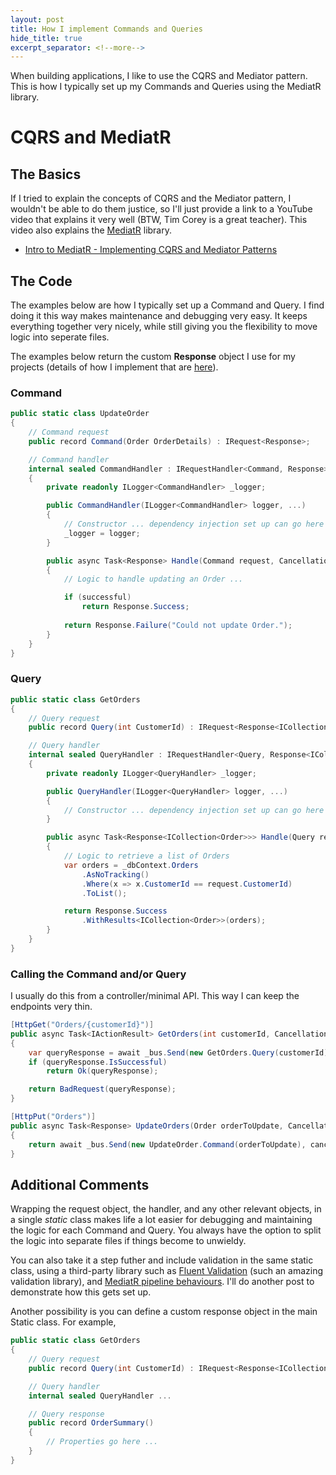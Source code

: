 ```yaml
---
layout: post
title: How I implement Commands and Queries
hide_title: true
excerpt_separator: <!--more-->
---
```


When building applications, I like to use the CQRS and Mediator pattern. This is how I typically set up my Commands and Queries using the MediatR library.<!--more-->

# CQRS and MediatR

## The Basics

If I tried to explain the concepts of CQRS and the Mediator pattern, I wouldn't be able to do them justice, so I'll just provide a link to a YouTube video that explains it very well (BTW, Tim Corey is a great teacher). This video also explains the [MediatR](https://github.com/jbogard/MediatR "MediatR") library.

- [Intro to MediatR - Implementing CQRS and Mediator Patterns](https://www.google.com.au/url?sa=t&rct=j&q=&esrc=s&source=web&cd=&cad=rja&uact=8&ved=2ahUKEwiexKb2iNyBAxVGs1YBHZX3DesQwqsBegQIUxAB&url=https%3A%2F%2Fwww.youtube.com%2Fwatch%3Fv%3DyozD5Tnd8nw&usg=AOvVaw0RJBEHe526MVzquNTEuQFw&opi=89978449 "Intro to MediatR - Implementing CQRS and Mediator Patterns")

## The Code

The examples below are how I typically set up a Command and Query.  I find doing it this way makes maintenance and debugging very easy. It keeps everything together very nicely, while still giving you the flexibility to move logic into seperate files.

The examples below return the custom **Response** object I use for my projects (details of how I implement that are [here](https://dazfl.github.io/2023/09/09/simple-response-class.html "Response Class")).


### Command
```csharp
public static class UpdateOrder
{
    // Command request
    public record Command(Order OrderDetails) : IRequest<Response>;

    // Command handler
    internal sealed CommandHandler : IRequestHandler<Command, Response>
    {
        private readonly ILogger<CommandHandler> _logger;

        public CommandHandler(ILogger<CommandHandler> logger, ...)
        {
            // Constructor ... dependency injection set up can go here
            _logger = logger;
        }

        public async Task<Response> Handle(Command request, CancellationToken cancellationToken)
        {
            // Logic to handle updating an Order ...

            if (successful)
                return Response.Success;
            
            return Response.Failure("Could not update Order.");
        }
    }
}
```
### Query
```csharp
public static class GetOrders
{
    // Query request
    public record Query(int CustomerId) : IRequest<Response<ICollection<Order>>>;

    // Query handler
    internal sealed QueryHandler : IRequestHandler<Query, Response<ICollection<Order>>>
    {
        private readonly ILogger<QueryHandler> _logger;

        public QueryHandler(ILogger<QueryHandler> logger, ...)
        {
            // Constructor ... dependency injection set up can go here
        }

        public async Task<Response<ICollection<Order>>> Handle(Query request, CancellationToken cancellationToken)
        {
            // Logic to retrieve a list of Orders
            var orders = _dbContext.Orders
                .AsNoTracking()
                .Where(x => x.CustomerId == request.CustomerId)
                .ToList();

            return Response.Success
                .WithResults<ICollection<Order>>(orders);
        }
    }
}
```
### Calling the Command and/or Query
I usually do this from a controller/minimal API. This way I can keep the endpoints very thin.
```csharp
[HttpGet("Orders/{customerId}")]
public async Task<IActionResult> GetOrders(int customerId, CancellationToken cancellationToken)
{
    var queryResponse = await _bus.Send(new GetOrders.Query(customerId), cancellationToken);
    if (queryResponse.IsSuccessful)
        return Ok(queryResponse);

    return BadRequest(queryResponse);
}

[HttpPut("Orders")]
public async Task<Response> UpdateOrders(Order orderToUpdate, CancellationToken cancellationToken)
{
    return await _bus.Send(new UpdateOrder.Command(orderToUpdate), cancellationToken);
}
```

## Additional Comments

Wrapping the request object, the handler, and any other relevant objects, in a single _static_ class makes life a lot easier for debugging and maintaining the logic for each Command and Query.  You always have the option to split the logic into separate files if things become to unwieldy.

You can also take it a step futher and include validation in the same static class, using a third-party library such as [Fluent Validation](https://github.com/FluentValidation/FluentValidation "Fluent Validation") (such an amazing validation library), and [MediatR pipeline behaviours](https://github.com/jbogard/MediatR/wiki/Behaviors "MediatR pipeline behaviours"). I'll do another post to demonstrate how this gets set up.

Another possibility is you can define a custom response object in the main Static class.  For example,
```csharp
public static class GetOrders
{
    // Query request
    public record Query(int CustomerId) : IRequest<Response<ICollection<OrderSummary>>>;

    // Query handler
    internal sealed QueryHandler ...

    // Query response
    public record OrderSummary()
    {
        // Properties go here ...
    }
}
```
